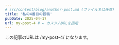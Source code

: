```yaml
---
# src/content/blog/another-post.md (ファイル名は任意)
title: '私の4番目の投稿'
pubDate: 2025-04-17
url: my-post-4 # ← カスタムURLを指定
---
```

この記事のURLは /my-post-4/ になります。